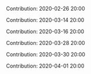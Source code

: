 Contribution: 2020-02-26 20:00

Contribution: 2020-03-14 20:00

Contribution: 2020-03-16 20:00

Contribution: 2020-03-28 20:00

Contribution: 2020-03-30 20:00

Contribution: 2020-04-01 20:00

